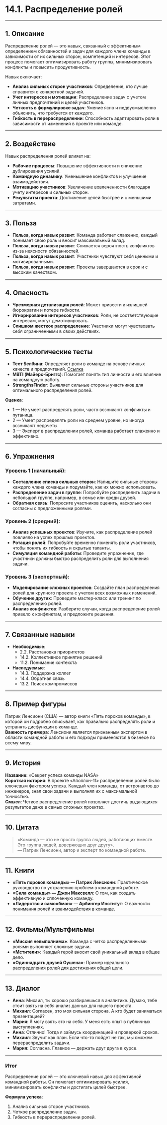 # 14.1. Распределение ролей

---

## 1. Описание
Распределение ролей — это навык, связанный с эффективным определением обязанностей и задач для каждого члена команды в зависимости от их сильных сторон, компетенций и интересов. Этот процесс помогает оптимизировать работу группы, минимизировать конфликты и повысить продуктивность.

Навык включает:
- **Анализ сильных сторон участников**: Определение, кто лучше справится с конкретной задачей.
- **Учет интересов и мотивации**: Распределение задач с учетом личных предпочтений и целей участников.
- **Четкость в формулировке задач**: Умение ясно и недвусмысленно объяснить, что требуется от каждого.
- **Гибкость в перераспределении**: Способность адаптировать роли в зависимости от изменений в проекте или команде.

---

## 2. Воздействие
Навык распределения ролей влияет на:
- **Рабочие процессы**: Повышение эффективности и снижение дублирования усилий.
- **Командную динамику**: Уменьшение конфликтов и улучшение взаимодействия.
- **Мотивацию участников**: Увеличение вовлеченности благодаря учету интересов и сильных сторон.
- **Результаты проекта**: Достижение целей быстрее и с меньшими затратами.

---

## 3. Польза
- **Польза, когда навык развит**: Команда работает слаженно, каждый понимает свою роль и вносит максимальный вклад.
- **Польза, когда навык развит**: Снижается вероятность конфликтов из-за неясности обязанностей.
- **Польза, когда навык развит**: Участники чувствуют себя ценными и мотивированными.
- **Польза, когда навык развит**: Проекты завершаются в срок и с высоким качеством.

---

## 4. Опасность
- **Чрезмерная детализация ролей**: Может привести к излишней бюрократии и потере гибкости.
- **Игнорирование интересов участников**: Роли, не соответствующие интересам, могут демотивировать.
- **Слишком жесткое распределение**: Участники могут чувствовать себя ограниченными в своих действиях.

---

## 5. Психологические тесты
- **Тест Белбина**: Определяет роли в команде на основе личных качеств и предпочтений. [Ссылка](https://www.belbin.com/)
- **MBTI (Майерс-Бриггс)**: Помогает понять тип личности и его влияние на командную работу.
- **StrengthsFinder**: Выявляет сильные стороны участников для оптимального распределения ролей.

**Оценка**:
- 1 — Не умеет распределять роли, часто возникают конфликты и путаница.
- 2 — Умеет распределять роли на среднем уровне, но иногда возникают недочеты.
- 3 — Эксперт в распределении ролей, команда работает слаженно и эффективно.

---

## 6. Упражнения

### Уровень 1 (начальный):
- **Составление списка сильных сторон**: Напишите сильные стороны каждого члена команды и подумайте, как их можно использовать.
- **Распределение задач в группе**: Попробуйте распределить задачи в небольшой группе, например, в семье или среди друзей.
- **Обратная связь**: Попросите участников оценить, насколько они согласны с предложенными ролями.

### Уровень 2 (средний):
- **Анализ успешных проектов**: Изучите, как распределение ролей повлияло на успех прошлых проектов.
- **Ротация ролей**: Попробуйте временно поменять роли участников, чтобы понять их гибкость и скрытые таланты.
- **Симуляция командной работы**: Проведите упражнение, где участники должны быстро распределить роли для выполнения задачи.

### Уровень 3 (экспертный):
- **Моделирование сложных проектов**: Создайте план распределения ролей для крупного проекта с учетом всех возможных изменений.
- **Обучение других**: Проведите мастер-класс или тренинг по распределению ролей.
- **Анализ конфликтов**: Разберите случаи, когда распределение ролей привело к конфликтам, и предложите решения.

---

## 7. Связанные навыки
- **Необходимые**:
  - 2.2. Расстановка приоритетов
  - 14.2. Коллективное принятие решений
  - 11.2. Понимание контекста
- **Наследуемые**:
  - 14.3. Поддержка коллег
  - 14.4. Обратная связь
  - 13.2. Поиск компромиссов

---

## 8. Пример фигуры
Патрик Ленсиони (США) — автор книги «Пять пороков команды», в которой он подробно описывает, как правильно распределять роли и устранять дисфункции в команде.  
**Важность примера**: Ленсиони является признанным экспертом в области командной работы и его подходы применяются в бизнесе по всему миру.

---

## 9. История
**Название**: «Секрет успеха команды NASA»  
**Короткая история**: В проекте «Аполлон-11» распределение ролей было ключевым фактором успеха. Каждый член команды, от астронавтов до инженеров, знал свои задачи и выполнял их с максимальной точностью.  
**Смысл**: Четкое распределение ролей позволяет достичь выдающихся результатов даже в самых сложных проектах.

---

## 10. Цитата
> «Команда — это не просто группа людей, работающих вместе. Это группа людей, доверяющих друг другу».  
> — Патрик Ленсиони, автор и эксперт по командной работе.

---

## 11. Книги
- **«Пять пороков команды» — Патрик Ленсиони**: Практическое руководство по устранению проблем в командной работе.  
- **«Сила команды» — Джон Максвелл**: О том, как создать эффективную и сплоченную команду.  
- **«Лидерство и самообман» — Арбингер Институт**: О важности понимания ролей и взаимодействия в команде.

---

## 12. Фильмы/Мультфильмы
- **«Миссия невыполнима»**: Команда с четко распределенными ролями выполняет сложные задачи.  
- **«Мстители»**: Каждый герой вносит свой уникальный вклад в общее дело.  
- **«Одиннадцать друзей Оушена»**: Пример идеального распределения ролей для достижения общей цели.

---

## 13. Диалог
- **Анна**: Михаил, ты хорошо разбираешься в аналитике. Думаю, тебе стоит взять на себя анализ данных для нашего проекта.  
- **Михаил**: Согласен, это моя сильная сторона. А кто будет заниматься презентацией?  
- **Мария**: Я могу взять это на себя. У меня есть опыт в публичных выступлениях.  
- **Анна**: Отлично! Тогда я займусь координацией и проверкой сроков.  
- **Михаил**: Звучит как план. Если что-то пойдет не так, мы сможем перераспределить задачи.  
- **Мария**: Согласна. Главное — держать друг друга в курсе.  

---

### **Итог**
Распределение ролей — это ключевой навык для эффективной командной работы. Он помогает оптимизировать усилия, минимизировать конфликты и достигать целей быстрее.  

**Формула успеха**:
1. Анализ сильных сторон участников.  
2. Четкое распределение задач.  
3. Гибкость в перераспределении ролей.  